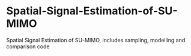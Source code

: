 # Spatial-Signal-Estimation-of-SU-MIMO
Spatial Signal Estimation of SU-MIMO, includes sampling, modelling and comparison code
